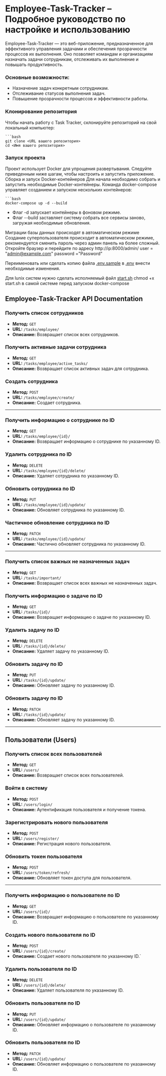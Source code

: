 # Employee-Task-Tracker – Подробное руководство по настройке и использованию
Employee-Task-Tracker — это веб-приложение, предназначенное для эффективного управления задачами и обеспечения 
прозрачности процессов их выполнения. Оно позволяет командам и организациям назначать задачи сотрудникам, 
отслеживать их выполнение и повышать продуктивность.

### Основные возможности:
- Назначение задач конкретным сотрудникам.
- Отслеживание статусов выполнения задач.
- Повышение прозрачности процессов и эффективности работы.

### Клонирование репозитория
Чтобы начать работу с Task Tracker, склонируйте репозиторий на свой локальный компьютер:

    ```bash
    git clone <URL вашего репозитория>
    cd <Имя вашего репозитория>

### Запуск проекта
Проект использует Docker для упрощения развертывания. Следуйте приведенным ниже шагам, чтобы настроить и запустить 
приложение.
Сборка и запуск Docker-контейнеров
Для начала необходимо собрать и запустить необходимые Docker-контейнеры. Команда docker-compose управляет созданием и
запуском нескольких контейнеров:
    
    ```bash
    docker-compose up -d --build

- Флаг -d запускает контейнеры в фоновом режиме.
- Флаг --build заставляет систему собрать все сервисы заново, загружая необходимые обновления.

Миграции базы данных происходят в автоматическом режиме 
Создание суперпользователя происходит в автоматическом режиме, рекомендуется сменить пароль через админ панель на более сложный.
Откройте браузер и перейдите по адресу http://ip:8000/admin/
user = "admin@example.com"
password ="Password"

Переименовать или сделать копию файла [.env.sample](.env.sample) в [.env](.env) 
внести необходимые изменения.


Для lunix систем нужно сделать исполняемый файл  [start.sh](start.sh) chmod +x start.sh в самой системе перед 
запуском docker-compose

## Employee-Task-Tracker API Documentation

### Получить список сотрудников
- **Метод:** `GET`
- **URL:** `/tasks/employee/`
- **Описание:** Возвращает список всех сотрудников.

### Получить активные задачи сотрудника
- **Метод:** `GET`
- **URL:** `/tasks/employee/active_tasks/`
- **Описание:** Возвращает список активных задач для сотрудника.

### Создать сотрудника
- **Метод:** `POST`
- **URL:** `/tasks/employee/create/`
- **Описание:** Создает сотрудника.

---

### Получить информацию о сотруднике по ID
- **Метод:** `GET`
- **URL:** `/tasks/employee/{id}/`
- **Описание:** Возвращает информацию о сотруднике по указанному ID.

### Удалить сотрудника по ID
- **Метод:** `DELETE`
- **URL:** `/tasks/employee/{id}/delete/`
- **Описание:** Удаляет сотрудника по указанному ID.

### Обновить сотрудника по ID
- **Метод:** `PUT`
- **URL:** `/tasks/employee/{id}/update/`
- **Описание:** Обновляет сотрудника по указанному ID.

### Частичное обновление сотрудника по ID
- **Метод:** `PATCH`
- **URL:** `/tasks/employee/{id}/update/`
- **Описание:** Частично обновляет сотрудника по указанному ID.

---

### Получить список важных не назначенных задач
- **Метод:** `GET`
- **URL:** `/tasks/important/`
- **Описание:** Возвращает список всех важных не назначенных задач.

### Получить информацию о задаче по ID
- **Метод:** `GET`
- **URL:** `/tasks/{id}/`
- **Описание:** Возвращает информацию о задаче по указанному ID.

### Удалить задачу по ID
- **Метод:** `DELETE`
- **URL:** `/tasks/{id}/delete/`
- **Описание:** Удаляет задачу по указанному ID.

### Обновить задачу по ID
- **Метод:** `PUT`
- **URL:** `/tasks/{id}/update/`
- **Описание:** Обновляет задачу по указанному ID.

### Обновить задачу по ID
- **Метод:** `PATCH`
- **URL:** `/tasks/{id}/update/`
- **Описание:** Обновляет задачу по указанному ID.

---

## Пользователи (Users)

### Получить список всех пользователей
- **Метод:** `GET`
- **URL:** `/users/`
- **Описание:** Возвращает список всех пользователей.

### Войти в систему
- **Метод:** `POST`
- **URL:** `/users/login/`
- **Описание:** Аутентификация пользователя и получение токена.

### Зарегистрировать нового пользователя
- **Метод:** `POST`
- **URL:** `/users/register/`
- **Описание:** Регистрация нового пользователя.

### Обновить токен пользователя
- **Метод:** `POST`
- **URL:** `/users/token/refresh/`
- **Описание:** Обновляет токен доступа для пользователя.

---

### Получить информацию о пользователе по ID
- **Метод:** `GET`
- **URL:** `/users/{id}/`
- **Описание:** Возвращает информацию о пользователе по указанному ID.

### Создать нового пользователя по ID
- **Метод:** `POST`
- **URL:** `/users/{id}/create/`
- **Описание:** Создает нового пользователя по указанному ID.`

### Удалить пользователя по ID
- **Метод:** `DELETE`
- **URL:** `/users/{id}/delete/`
- **Описание:** Удаляет пользователя по указанному ID.

### Обновить пользователя по ID
- **Метод:** `PUT`
- **URL:** `/users/{id}/update/`
- **Описание:** Обновляет информацию о пользователе по указанному ID.

### Обновить пользователя по ID
- **Метод:** `PATCH`
- **URL:** `/users/{id}/update/`
- **Описание:** Обновляет информацию о пользователе по указанному ID.
